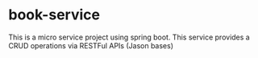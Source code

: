 # book-service
This is a micro service project using spring boot. This service provides a CRUD operations via RESTFul APIs (Jason bases)
